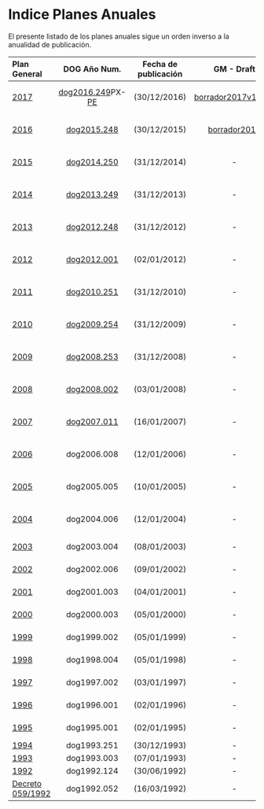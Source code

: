 
Indice Planes Anuales
=====

El presente listado de los planes anuales sigue un orden inverso a la anualidad de publicación.

| Plan General | DOG Año Num. | Fecha de publicación | GM - Draft | Wikia-Draft |BD Muestreos|
| :----------- | :----------: | :------------------: | :--------: | :---------: | :--------- |
| [2017][] | [dog2016.249](https://goo.gl/m8W7gR)PX-[PE](https://goo.gl/MNm08K) | (30/12/2016) |[borrador2017v1.30U](pages/draft-pexma2017.md)| - |pexma pespec plantidad |
| [2016][] | [dog2015.248](http://goo.gl/2djtGX) | (30/12/2015) | [borrador2016](draft-plangeneral2016.md) | - |pexma pespec plantidad |
| [2015][] | [dog2014.250](http://goo.gl/V79N6H) | (31/12/2014) | - | - |pexma pespec plantidad |
| [2014][] | [dog2013.249](http://goo.gl/SML2Rg) | (31/12/2013) | - | - |pexma pespec plantidad |
| [2013][] | [dog2012.248](http://goo.gl/ipYXr) | (31/12/2012) | - | - |pexma pespec plantidad |
| [2012][] | [dog2012.001](http://goo.gl/JAChJ) | (02/01/2012) | - | - |pexma pespec plantidad |
| [2011][] | [dog2010.251][] | (31/12/2010) | - | - |pexma pespec plantidad |
| [2010][] | [dog2009.254](http://goo.gl/soJecp) | (31/12/2009) | - | - |pexma pespec plantidad |
| [2009][] | [dog2008.253](http://goo.gl/0xjEx9) | (31/12/2008) | - | - |pexma pespec plantidad |
| [2008][] | [dog2008.002](http://goo.gl/0K8Zf3) | (03/01/2008) | - | - |pexma pespec plantidad |
| [2007][] | [dog2007.011](http://goo.gl/ygwiQv) | (16/01/2007) | - | [DWk 2007](Draft-pexma2007-GL.md) |pexma pespec plantidad |
| [2006][] | dog2006.008 | (12/01/2006) | - | [DWk 2006](Draft-pexma2006-GL.md) |pexma pespec plantidad |
| [2005][] | dog2005.005 | (10/01/2005) | - | [DWk 2005](Draft-pexma2005-GL.md) |pexma pespec plantidad |
| [2004][] | dog2004.006 | (12/01/2004) | - | [DWk 2004](Draft-pexma2004-GL.md) |pexma pespec plantidad |
| [2003][] | dog2003.004 | (08/01/2003) | - | [DWk 2003](Draft-pexma2003-GL.md) | pexma |
| [2002][] | dog2002.006 | (09/01/2002) | - | [DWk 2002](Draft-pexma2002-GL.md) | - |
| [2001][] | dog2001.003 | (04/01/2001) | - | [DWk 2001](Draft-pexma2001-GL.md) | - |
| [2000][] | dog2000.003 | (05/01/2000) | - | [DWk 2000](Draft-pexma2000-GL.md) | - |
| [1999][] | dog1999.002 | (05/01/1999) | - | [DWk 1999](Draft-pexma1999-GL.md) | - |
| [1998][] | dog1998.004 | (05/01/1998) | - | [DWk 1998](Draft-pexma1998-GL.md) | - |
| [1997][] | dog1997.002 | (03/01/1997) | - | [DWk 1997](Draft-pexma1997-GL.md) | - |
| [1996][] | dog1996.001 | (02/01/1996) | - | [DWk 1996](Draft-pexma1996-GL.md) | - |
| [1995][] | dog1995.001 | (02/01/1995) | - | [DWk 1995](Draft-pexma1995-GL.md) | - |
| [1994][] | dog1993.251 | (30/12/1993) | - | - | - |
| [1993][] | dog1993.003 | (07/01/1993) | - | - | - |
| [1992][] | dog1992.124 | (30/06/1992) | - | - | - |
| [Decreto 059/1992][] | dog1992.052 | (16/03/1992) | - | - | - |




 [2017]: http://www.galiciamarineira.info/content/planes-general-y-espec%C3%ADficos-2017
 [2016]: http://www.galiciamarineira.info/content/plan-general-de-explotaci%C3%B3n-marisquera-2016
 [2015]: http://www.galiciamarineira.info/content/plan-general-de-explotaci%C3%B3n-marisquera-2015
 [2014]: http://www.galiciamarineira.info/content/plan-xeral-de-explotaci%C3%B3n-marisqueira-2014
 [2013]: http://www.galiciamarineira.info/content/plan-general-de-explotaci%C3%B3n-marisquera-2013
 [2012]: http://www.galiciamarineira.info/content/plan-general-de-explotaci%C3%B3n-marisquera-2012
 [2011]: http://www.galiciamarineira.info/content/plan-general-de-explotaci%C3%B3n-marisquera-2011
 [2010]: http://www.xunta.es/dog/Publicados/2009/20091231/Anuncio3BF4A_es.html
 [2009]: http://www.xunta.es/dog/Publicados/2008/20081231/Anuncio500E6_es.html
 [2008]: http://www.xunta.es/dog/Publicados/2008/20080103/AnuncioD4E_es.html
 [2007]: http://www.xunta.es/dog/Publicados/2007/20070116/Anuncio1B62_es.html
 [2006]: http://www.xunta.es/dog/Publicados/2006/20060112/Anuncio1A62_es.html
 [2005]: http://www.xunta.es/dog/Publicados/2005/20050110/Anuncio105E_es.html
 [2004]: http://www.xunta.es/dog/Publicados/2004/20040112/AnuncioECA_es.html
 [2003]: http://www.xunta.es/dog/Publicados/2003/20030108/AnuncioC62_es.html
 [2002]: http://www.xunta.es/dog/Publicados/2002/20020109/AnuncioD22_es.html
 [2001]: http://www.xunta.es/dog/Publicados/2001/20010104/AnuncioDBE_es.html
 [2000]: http://www.xunta.es/dog/Publicados/2000/20000105/Anuncio6BEA_es.html
 [1999]: http://www.xunta.es/dog/Publicados/1999/19990105/Anuncio11A8E_es.html
 [1998]: http://www.xunta.es/dog/Publicados/1998/19980108/Anuncio23BE_es.html
 [1997]: http://www.xunta.es/dog/Publicados/1997/19970103/AnuncioFC1E_es.html
 [1996]: http://www.xunta.es/dog/Publicados/1996/19960102/Anuncio211A_es.html
 [1995]: http://www.galiciamarineira.info/content/plan-general-de-explotaci%C3%B3n-marisquera-1995
 [1994]: http://www.galiciamarineira.info/content/plan-general-de-explotaci%C3%B3n-marisqueira-1994
 [1993]: http://www.galiciamarineira.info/content/plan-general-de-explotaci%C3%B3n-marisqueira-1993
 [1992]: http://www.galiciamarineira.info/content/plan-general-explotaci%C3%B3n-marisqueira-1992
 [Decreto 059/1992]: http://www.xunta.es/dog/Publicados/1992/19920316/Anuncio627E_es.pdf
 [Decreto 059/1992gl]: http://www.xunta.es/dog/Publicados/1992/19920316/Anuncio1C9A6_gl.pdf

 [dog2010.251]: http://www.xunta.gal/dog/Publicados/2010/20101231/Anuncio4604E_gl.html

